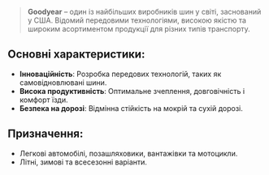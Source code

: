 > **Goodyear** – один із найбільших виробників шин у світі, заснований у США. Відомий передовими технологіями, високою якістю та широким асортиментом продукції для різних типів транспорту.

## Основні характеристики:

- **Інноваційність**: Розробка передових технологій, таких як самовідновлювані шини.
- **Висока продуктивність**: Оптимальне зчеплення, довговічність і комфорт їзди.
- **Безпека на дорозі**: Відмінна стійкість на мокрій та сухій дорозі.

## Призначення:

- Легкові автомобілі, позашляховики, вантажівки та мотоцикли.
- Літні, зимові та всесезонні варіанти.
